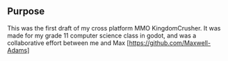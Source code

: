 ## Purpose
This was the first draft of my cross platform MMO KingdomCrusher. It was made for my grade 11 computer science class in godot, and was a collaborative effort between me and Max [https://github.com/Maxwell-Adams]
